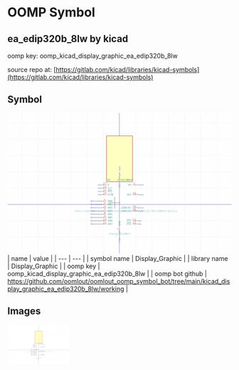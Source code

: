 # OOMP Symbol  
## ea_edip320b_8lw  by kicad  
  
oomp key: oomp_kicad_display_graphic_ea_edip320b_8lw  
  
source repo at: [https://gitlab.com/kicad/libraries/kicad-symbols](https://gitlab.com/kicad/libraries/kicad-symbols)  
## Symbol  
  
[![working.png](working_600.png)](working.png)  
| name | value | 
| --- | --- | 
| symbol name | Display_Graphic | 
| library name | Display_Graphic | 
| oomp key | oomp_kicad_display_graphic_ea_edip320b_8lw | 
| oomp bot github | https://github.com/oomlout/oomlout_oomp_symbol_bot/tree/main/kicad_display_graphic_ea_edip320b_8lw/working | 
## Images  
  
[![working.png](working_140.png)](working.png)  
